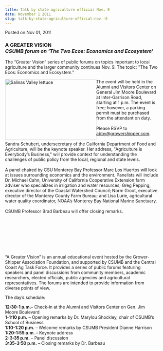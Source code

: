 ```yaml
---
title: Talk by state agriculture official Nov. 9
date: November 1 2011
slug: talk-by-state-agriculture-official-nov.-9
---
```





<span class="date">Posted on Nov 01, 2011    </span>
<h3>A GREATER VISION<br>
<em>CSUMB forum on &#x2018;The Two Ecos: Economics and
Ecosystem&#x2019;</em></br></h3>
<p>The &#x201C;Greater Vision&#x201D; series of public forums on topics important
to local agriculture and the larger community continues Nov. 9. The
topic: &quot;The Two Ecos: Economics and Ecosystem.&#x201D;</p>
<p><img alt="Salinas Valley lettuce" src="http://news.csumb.edu/sites/default/files/65/attachments/news/images/salinas_valley_lettuce_field.jpg" style="float:left; width:300px; height:200px">The event will be
held in the Alumni and Visitors Center on General Jim Moore
Boulevard at Inter-Garrison Road, starting at 1 p.m. The event is
free; however, a parking permit must be purchased from the
attendant on duty.<br>
<br>
Please RSVP to <a href="mailto:abby@growershipper.com">abby@growershipper.com</a>.<br>
<br>
Sandra Schubert, undersecretary of the California Department of
Food and Agriculture, will be the keynote speaker. Her address,
&quot;Agriculture is Everybody&#x2019;s Business,&quot; will provide context for
understanding the challenges of public policy from the local,
regional and state levels.<br>
<br>
A panel chaired by CSU Monterey Bay Professor Marc Los Huertos will
look at issues surrounding economics and the environment. Panelists
will include Dr. Michael Cahn, University of California Cooperative
Extension farm adviser who specializes in irrigation and water
resources; Greg Pepping, executive director of the Coastal
Watershed Council; Norm Groot, executive director of the Monterey
County Farm Bureau; and Lisa Lurie, agricultural water quality
coordinator, NOAA&#x2019;s Monterey Bay National Marine Sanctuary.<br>
<br>
CSUMB Professor Brad Barbeau will offer closing remarks.</br></br></br></br></br></br></br></br></img></p>
<p>&#x201C;A Greater Vision&#x201D; is an annual educational event hosted by the
Grower-Shipper Association Foundation, and supported by CSUMB and
the Central Coast Ag Task Force. It provides a series of public
forums featuring speakers and panel discussions from community
members, academic researchers, elected officials, public agencies
and agricultural representatives. The forums are intended to
provide information from diverse points of view.</p>
<p>The day&#x2019;s schedule:</p>
<p><strong>12:30-1 p.m.</strong>&#x2013; Check-in at the Alumni and
Visitors Center on Gen. Jim Moore Boulevard<br>
<strong>1-1:10 p.m.</strong> &#x2013; Opening remarks by Dr. Marylou
Shockley, chair of CSUMB&#x2019;s School of Business<br>
<strong>1:10-1:20 p.m.</strong> &#x2013; Welcome remarks by CSUMB
President Dianne Harrison<br>
<strong>1:20-1:55 p.m</strong>. &#x2013; Keynote address<br>
<strong>2-3:35 p.m.</strong> &#x2013; Panel discussion<br>
<strong>3:35-3:50 p.m.</strong> &#x2013; Closing remarks by Dr.
Barbeau<br>
&#xA0;</br></br></br></br></br></br></p>





